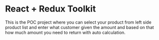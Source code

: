 # React + Redux Toolkit

This is the POC project where you can select your product from left side product list and enter what customer given the amount and based on that how much amount you need to return with auto calculation.
